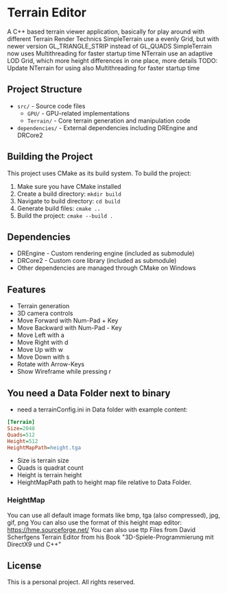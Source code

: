 # Terrain Editor
A C++ based terrain viewer application, basically for play around with different Terrain Render Technics
SimpleTerrain use a evenly Grid, but with newer version GL_TRIANGLE_STRIP instead of GL_QUADS
SimpleTerrain now uses Multithreading for faster startup time
NTerrain use an adaptive LOD Grid, which more height differences in one place, more details
TODO: Update NTerrain for using also Multithreading for faster startup time

## Project Structure

- `src/` - Source code files
  - `GPU/` - GPU-related implementations
  - `Terrain/` - Core terrain generation and manipulation code
- `dependencies/` - External dependencies including DREngine and DRCore2

## Building the Project

This project uses CMake as its build system. To build the project:

1. Make sure you have CMake installed
2. Create a build directory: `mkdir build`
3. Navigate to build directory: `cd build`
4. Generate build files: `cmake ..`
5. Build the project: `cmake --build .`

## Dependencies

- DREngine - Custom rendering engine (included as submodule)
- DRCore2 - Custom core library (included as submodule)
- Other dependencies are managed through CMake on Windows

## Features

- Terrain generation
- 3D camera controls
- Move Forward with Num-Pad + Key
- Move Backward with Num-Pad - Key
- Move Left with a
- Move Right with d
- Move Up with w
- Move Down with s
- Rotate with Arrow-Keys
- Show Wireframe while pressing r

## You need a Data Folder next to binary
- need a terrainConfig.ini in Data folder with example content:
```ini
[Terrain]
Size=2048
Quads=512
Height=512
HeightMapPath=height.tga
```

- Size is terrain size
- Quads is quadrat count
- Height is terrain height
- HeightMapPath path to height map file relative to Data Folder.

### HeightMap
You can use all default image formats like bmp, tga (also compressed), jpg, gif, png
You can also use the format of this height map editor: https://hme.sourceforge.net/
You can also use ttp Files from David Scherfgens Terrain Editor from his Book "3D-Spiele-Programmierung mit DirectX9 und C++"

## License

This is a personal project. All rights reserved.
